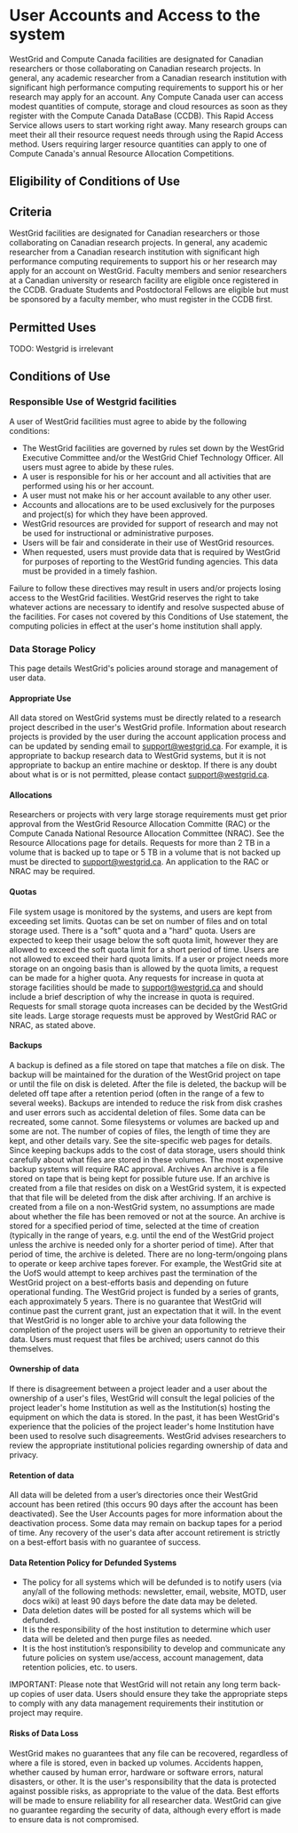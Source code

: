 # User Accounts and Access to the system

WestGrid and Compute Canada facilities are designated for Canadian researchers or those collaborating on Canadian research projects. In general, any academic researcher from a Canadian research institution with significant high performance computing requirements to support his or her research may apply for an account. 
Any Compute Canada user can access modest quantities of compute, storage and cloud resources as soon as they register with the Compute Canada DataBase (CCDB). This Rapid Access Service allows users to start working right away. Many research groups can meet their all their resource request needs through using the Rapid Access method. Users requiring larger resource quantities can apply to one of Compute Canada's annual Resource Allocation Competitions.

## Eligibility of Conditions of Use
## Criteria
WestGrid facilities are designated for Canadian researchers or those collaborating on Canadian research projects. In general, any academic researcher from a Canadian research institution with significant high performance computing requirements to support his or her research may apply for an account on WestGrid.
Faculty members and senior researchers at a Canadian university or research facility are eligible once registered in the CCDB. Graduate Students and Postdoctoral Fellows are eligible but must be sponsored by a faculty member, who must register in the CCDB first.

## Permitted Uses
TODO: Westgrid is irrelevant

## Conditions of Use
### Responsible Use of Westgrid facilities
A user of WestGrid facilities must agree to abide by the following conditions:

- The WestGrid facilities are governed by rules set down by the WestGrid Executive Committee and/or the WestGrid Chief Technology Officer. All users must agree to abide by these rules.
- A user is responsible for his or her account and all activities that are performed using his or her account.
- A user must not make his or her account available to any other user.
- Accounts and allocations are to be used exclusively for the purposes and project(s) for which they have been approved.
- WestGrid resources are provided for support of research and may not be used for instructional or administrative purposes.
- Users will be fair and considerate in their use of WestGrid resources.
- When requested, users must provide data that is required by WestGrid for purposes of reporting to the WestGrid funding agencies. This data must be provided in a timely fashion.

Failure to follow these directives may result in users and/or projects losing access to the WestGrid facilities. WestGrid reserves the right to take whatever actions are necessary to identify and resolve suspected abuse of the facilities. For cases not covered by this Conditions of Use statement, the computing policies in effect at the user's home institution shall apply.
### Data Storage Policy

This page details WestGrid's policies around storage and management of user data.
#### Appropriate Use
All data stored on WestGrid systems must be directly related to a research project described in the user's WestGrid profile. Information about research projects is provided by the user during the account application process and can be updated by sending email to support@westgrid.ca. For example, it is appropriate to backup research data to WestGrid systems, but it is not appropriate to backup an entire machine or desktop. If there is any doubt about what is or is not permitted, please contact support@westgrid.ca.
#### Allocations
Researchers or projects with very large storage requirements must get prior approval from the WestGrid Resource Allocation Committe (RAC) or the Compute Canada National Resource Allocation Committee (NRAC).  See the Resource Allocations page for details. Requests for more than 2 TB in a volume that is backed up to tape or 5 TB in a volume that is not backed up must be directed to support@westgrid.ca. An application to the RAC or NRAC may be required.
#### Quotas
File system usage is monitored by the systems, and users are kept from exceeding set limits.  Quotas can be set on number of files and on total storage used. There is a "soft" quota and a "hard" quota. Users are expected to keep their usage below the soft quota limit, however they are allowed to exceed the soft quota limit for a short period of time.  Users are not allowed to exceed their hard quota limits. 
If a user or project needs more storage on an ongoing basis than is allowed by the quota limits, a request can be made for a higher quota. Any requests for increase in quota at storage facilities should be made to support@westgrid.ca and should include a brief description of why the increase in quota is required. Requests for small storage quota increases can be decided by the WestGrid site leads. Large storage requests must be approved by WestGrid RAC or NRAC, as stated above.
#### Backups
A backup is defined as a file stored on tape that matches a file on disk. The backup will be maintained for the duration of the WestGrid project on tape or until the file on disk is deleted.  After the file is deleted, the backup will be deleted off tape after a retention period (often in the range of a few to several weeks). Backups are intended to reduce the risk from disk crashes and user errors such as accidental deletion of files. Some data can be recreated, some cannot.
Some filesystems or volumes are backed up and some are not. The number of copies of files, the length of time they are kept, and other details vary. See the site-specific web pages for details.   Since keeping backups adds to the cost of data storage, users should think carefully about what files are stored in these volumes. The most expensive backup systems will require RAC approval.
Archives
An archive is a file stored on tape that is being kept for possible future use. If an archive is created from a file that resides on disk on a WestGrid system, it is expected that that file will be deleted from the disk after archiving. If an archive is created from a file on a non-WestGrid system, no assumptions are made about whether the file has been removed or not at the source.
An archive is stored for a specified period of time, selected at the time of creation (typically in the range of years, e.g. until the end of the WestGrid project unless the archive is needed only for a shorter period of time). After that period of time, the archive is deleted. There are no long-term/ongoing plans to operate or keep archive tapes forever. For example, the WestGrid site at the UofS would attempt to keep archives past the termination of the WestGrid project on a best-efforts basis and depending on future operational funding.
The WestGrid project is funded by a series of grants, each approximately 5 years. There is no guarantee that WestGrid will continue past the current grant, just an expectation that it will. In the event that WestGrid is no longer able to archive your data following the completion of the project users will be given an opportunity to retrieve their data. Users must request that files be archived; users cannot do this themselves.

#### Ownership of data
If there is disagreement between a project leader and a user about the ownership of a user's files, WestGrid will consult the legal policies of the project leader's home Institution as well as the Institution(s) hosting the equipment on which the data is stored.  In the past, it has been WestGrid's experience that the policies of the project leader's home Institution have been used to resolve such disagreements. WestGrid advises researchers to review the appropriate institutional policies regarding ownership of data and privacy.

#### Retention of data

All data will be deleted from a user’s directories once their WestGrid account has been retired (this occurs 90 days after the account has been deactivated).  See the User Accounts pages for more information about the deactivation process. Some data may remain on backup tapes for a period of time. Any recovery of the user's data after account retirement is strictly on a best-effort basis with no guarantee of success.

#### Data Retention Policy for Defunded Systems

- The policy for all systems which will be defunded is to notify users (via any/all of the following methods: newsletter, email, website, MOTD, user docs wiki) at least 90 days before the date data may be deleted. 
- Data deletion dates will be posted for all systems which will be defunded.
- It is the responsibility of the host institution to determine which user data will be deleted and then purge files as needed.
- It is the host institution’s responsibility to develop and communicate any future policies on system use/access, account management, data retention policies, etc. to users.

IMPORTANT: Please note that WestGrid will not retain any long term back-up copies of user data. Users should ensure they take the appropriate steps to comply with any data management requirements their institution or project may require.

#### Risks of Data Loss

WestGrid makes no guarantees that any file can be recovered, regardless of where a file is stored, even in backed up volumes. Accidents happen, whether caused by human error, hardware or software errors, natural disasters, or other. It is the user's responsibility that the data is protected against possible risks, as appropriate to the value of the data. Best efforts will be made to ensure reliability for all researcher data. WestGrid can give no guarantee regarding the security of data, although every effort is made to ensure data is not compromised.

